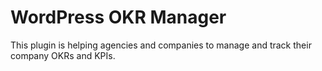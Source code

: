 # WordPress OKR Manager

This plugin is helping agencies and companies to manage and track their company OKRs and KPIs.